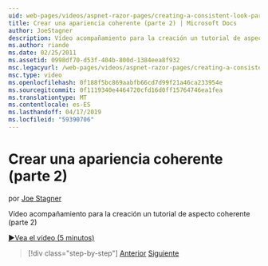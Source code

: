 ```yaml
---
uid: web-pages/videos/aspnet-razor-pages/creating-a-consistent-look-part-2
title: Crear una apariencia coherente (parte 2) | Microsoft Docs
author: JoeStagner
description: Vídeo acompañamiento para la creación un tutorial de aspecto coherente (parte 2)
ms.author: riande
ms.date: 02/25/2011
ms.assetid: 0998df70-d53f-404b-800d-1384eea8f932
msc.legacyurl: /web-pages/videos/aspnet-razor-pages/creating-a-consistent-look-part-2
msc.type: video
ms.openlocfilehash: 0f188f5bc869aabfb66cd7d99f21a46ca233954e
ms.sourcegitcommit: 0f1119340e4464720cfd16d0ff15764746ea1fea
ms.translationtype: MT
ms.contentlocale: es-ES
ms.lasthandoff: 04/17/2019
ms.locfileid: "59390706"
---
```

# <a name="creating-a-consistent-look-part-2"></a>Crear una apariencia coherente (parte 2)

por [Joe Stagner](https://github.com/JoeStagner)

Vídeo acompañamiento para la creación un tutorial de aspecto coherente (parte 2)

[&#9654;Vea el vídeo (5 minutos)](https://channel9.msdn.com/Blogs/ASP-NET-Site-Videos/creating-a-consistent-look-part-2)

> [!div class="step-by-step"]
> [Anterior](creating-a-consistent-look-part-1.md)
> [Siguiente](working-with-forms-part-1.md)
